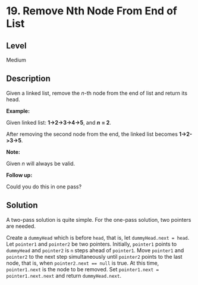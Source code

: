 # 19. Remove Nth Node From End of List
## Level
Medium

## Description
Given a linked list, remove the *n*-th node from the end of list and return its head.

**Example:**

Given linked list: **1->2->3->4->5**, and ***n*** **= 2**.

After removing the second node from the end, the linked list becomes **1->2->3->5**.

**Note:**

Given *n* will always be valid.

**Follow up:**

Could you do this in one pass?

## Solution
A two-pass solution is quite simple. For the one-pass solution, two pointers are needed.

Create a `dummyHead` which is before `head`, that is, let `dummyHead.next = head`. Let `pointer1` and `pointer2` be two pointers. Initially, `pointer1` points to `dummyHead` and `pointer2` is `n` steps ahead of `pointer1`. Move `pointer1` and `pointer2` to the next step simultaneously until `pointer2` points to the last node, that is, when `pointer2.next == null` is true. At this time, `pointer1.next` is the node to be removed. Set `pointer1.next = pointer1.next.next` and return `dummyHead.next`.
